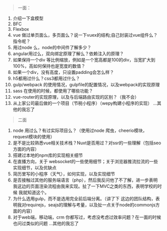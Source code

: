 > 一面：
1. 介绍一下盒模型
2. BFC
3. Flexbox
4. vue 做过单页面么，多页面么？说一下vuex的结构;自己封装过vue组件么？指令呢？
5. 用过node 么，node的中间件了解多少？
6. angular用过么，双向绑定原理了解么？依赖注入的原理？
7. 如果保持一个div 等比例缩放，例如是一个宽高都是100的div，当宽扩大到100%，高如何保持也是宽度的数值？
8. 如果一个div，没有高度，只设置padding会怎么样？
9. h5都用过什么？css3都用过什么？
10. gulp/webpack 的使用情况，gulpfile的配置情况，以及webpack的实现原理
11. sass 在使用的时候，都使用了哪些功能？
12. vue-router的实现原理，以及与后端路由实现的区别？（我不会）
13. 从上家公司最后做的一个项目（节税小程序）（wepy构建小程序的实现）
...其他的我忘了

> 二面
1. node 用过么？有过实际项目么？（使用过node 爬虫，cheerio模块，request模块的使用）
2. 是不是比较熟悉vue相关技术栈？Nuxt是否用过？对ssr的一些理解（包括seo方面的内容）
3. 搭建过本地的npm库的实现相关细节
4. 在直播方向，关于 websocket的一些使用细节；关于浏览器推流拉流的一些实现细节，以及优缺点
5. 简历里写的小程序（天气），如何实现，以及实现细节
6. 是否接触过其他的服务端语言（php），然后我反问他了不了解，进一步表明我这边的页面渲染流程由我来实现。扯了一下MVC之类的东西，表明学校的时候 我就知道这个。
7. 为什么选用gulp，而不是选用完全前后端分离。（讲了下 这边的团队结构，表明我对requirejs，seajs的理解与考量，以及扯一点关于node的commonjs方面的内容）
8. 对于web端，移动端，crm 你都写过，考虑没考虑过效率问题？在一面的时候 也问过类似的问题
...其他的我忘了